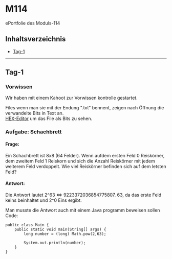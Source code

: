 # M114
ePortfolie des Moduls-114

## Inhaltsverzeichnis
 - [Tag-1](#Tag-1)

---

## Tag-1
### Vorwissen
Wir haben mit einem Kahoot zur Vorwissen kontrolle gestartet.

Files wenn man sie mit der Endung ".txt" bennent, zeigen nach Öffnung die verwandelte Bits in Text an. <br>
[HEX-Editor](https://hexed.it/) um das File als Bits zu sehen.

### Aufgabe: Schachbrett
#### Frage:
Ein Schachbrett ist 8x8 (64 Felder). Wenn aufdem ersten Feld 0 Reiskörner, dem zweitem Feld 1 Reiskorn und sich die Anzahl Reiskörner mit jedem weiterem Feld verdoppelt. Wie viel Reiskörner befinden sich auf dem letsten Feld?

#### Antwort:
Die Antwort lautet 2^63 <=> 9223372036854775807. 63, da das erste Feld keins beinhaltet und 2^0 Eins ergibt. 

Man musste die Antwort auch mit einem Java programm beweisen sollen <br>
Code: 
```
public class Main {
    public static void main(String[] args) {
        long number = (long) Math.pow(2,63);

        System.out.println(number);
    }
}
``` 


